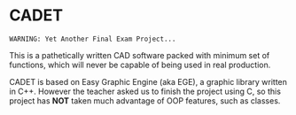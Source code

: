 # CADET
```
WARNING: Yet Another Final Exam Project...
```
This is a pathetically written CAD software packed with minimum set of functions, which will never be capable of being used in real production.  

CADET is based on Easy Graphic Engine (aka EGE), a graphic library written in C++. However the teacher asked us to finish the project using C, so this project has **NOT** taken much advantage of OOP features, such as classes.

